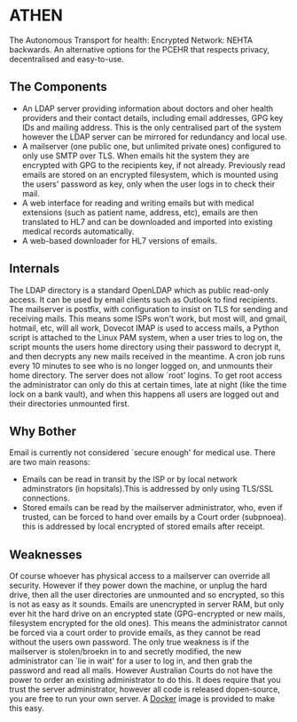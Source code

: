ATHEN
=====

The Autonomous Transport for health: Encrypted Network: NEHTA backwards. An alternative options for the PCEHR that respects privacy, decentralised and easy-to-use.

The Components
--------------

* An LDAP server providing information about doctors and oher health providers and their contact details, including email addresses, GPG key IDs and mailing address. This is the only centralised part of the system however the LDAP server
can be mirrored for redundancy and local use.
* A mailserver (one public one, but unlimited private ones) configured to only use SMTP over TLS. When emails hit the system they are encrypted with GPG to the 
recipients key, if not already. Previously read emails are stored on an encrypted filesystem, which is mounted using the users' password as key, only when the user logs in to check their mail.
* A web interface for reading and writing emails but with medical extensions (such as patient name, address, etc), emails are then translated to HL7 and can be downloaded and imported into existing medical records automatically.
* A web-based downloader for HL7 versions of emails.

Internals
---------

The LDAP directory is a standard OpenLDAP which as public read-only access. It can be used by email clients such as Outlook to find recipients.
The mailserver is postfix, with configuration to insist on TLS for sending and receiving mails. This means some ISPs won't work, but most will, and gmail, hotmail, etc, will all work,
Dovecot IMAP is used to access mails, a Python script is attached to the Linux PAM system, when a user tries to log on, the script mounts the users home directory using their password to decrypt it, and then decrypts any new mails received in the meantime. A cron job runs every 10 minutes to see who is no longer logged on, and unmounts their home directory.
The server does not allow `root' logins. To get root access the administrator can only do this at certain times, late at night (like the time lock on a bank vault), and when this happens all users are logged out and their directories unmounted first.

Why Bother
----------

Email is currently not considered `secure enough' for medical use. There are two main reasons:
* Emails can be read in transit by the ISP or by local network adminstrators (in hopsitals).This is addressed by only using TLS/SSL connections.
* Stored emails can be read by the mailserver administrator, who, even if trusted, can be forced to hand over emails by a Court order (subpnoea). this is addressed by local encrypted of stored emails after receipt.


Weaknesses
----------

Of course whoever has physical access to a mailserver can override all security. However if they power down the machine, or unplug the hard drive, then all the user directories are unmounted and so encrypted, so this is not as easy as it sounds. 
Emails are unencrypted in server RAM, but only ever hit the hard drive on an encrypted state (GPG-encrypted or new mails, filesystem encrypted for the old ones). This means the administrator cannot be forced via a court order to provide emails, as they cannot be read without the users own password.
The only true weakness is if the mailserver is stolen/broekn in to and secretly modified, the new administrator can `lie in wait' for a user to log in, and then grab the password and read all mails. However Australian Courts do not have the power to order an existing administrator to do this.
It does require that you trust the server administrator, however all code is released dopen-source, you are free to run your own server. A [Docker](www.docker.com) image is provided to make this easy. 
 
